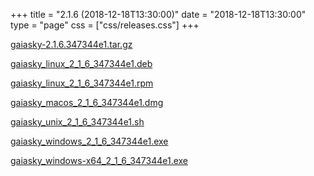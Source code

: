 +++
title = "2.1.6 (2018-12-18T13:30:00)"
date = "2018-12-18T13:30:00"
type = "page"
css = ["css/releases.css"]
+++

<section class="download-links">

<div class="package">

[gaiasky-2.1.6.347344e1.tar.gz](https://gaia.ari.uni-heidelberg.de/gaiasky/releases/2.1.6.347344e1/gaiasky-2.1.6.347344e1.tar.gz)

</div>
<div class="package">

[gaiasky_linux_2_1_6_347344e1.deb](https://gaia.ari.uni-heidelberg.de/gaiasky/releases/2.1.6.347344e1/gaiasky_linux_2_1_6_347344e1.deb)

</div>
<div class="package">

[gaiasky_linux_2_1_6_347344e1.rpm](https://gaia.ari.uni-heidelberg.de/gaiasky/releases/2.1.6.347344e1/gaiasky_linux_2_1_6_347344e1.rpm)

</div>
<div class="package">

[gaiasky_macos_2_1_6_347344e1.dmg](https://gaia.ari.uni-heidelberg.de/gaiasky/releases/2.1.6.347344e1/gaiasky_macos_2_1_6_347344e1.dmg)

</div>
<div class="package">

[gaiasky_unix_2_1_6_347344e1.sh](https://gaia.ari.uni-heidelberg.de/gaiasky/releases/2.1.6.347344e1/gaiasky_unix_2_1_6_347344e1.sh)

</div>
<div class="package">

[gaiasky_windows_2_1_6_347344e1.exe](https://gaia.ari.uni-heidelberg.de/gaiasky/releases/2.1.6.347344e1/gaiasky_windows_2_1_6_347344e1.exe)

</div>
<div class="package">

[gaiasky_windows-x64_2_1_6_347344e1.exe](https://gaia.ari.uni-heidelberg.de/gaiasky/releases/2.1.6.347344e1/gaiasky_windows-x64_2_1_6_347344e1.exe)

</div>


</section>
